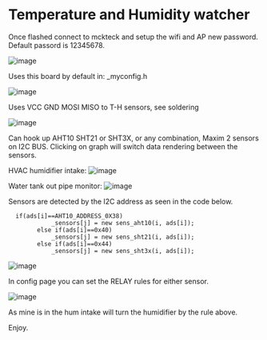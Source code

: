 # Temperature and Humidity watcher

Once flashed connect to mckteck and setup the wifi and AP new password. Default passord is 12345678.

![image](https://github.com/user-attachments/assets/8ee904b7-9e29-4bd2-ab56-342177fe6a1c)


Uses this board by default in: _myconfig.h


![image](https://github.com/user-attachments/assets/af5ba058-c2a2-4036-8d7e-1f8a97062230)


Uses VCC GND MOSI MISO to T-H sensors, see soldering

![image](https://github.com/user-attachments/assets/3ad7a4c2-9352-4a9a-a393-ed2ff4d6583b)

Can hook up AHT10  SHT21  or SHT3X, or any combination, Maxim 2 sensors on I2C BUS.
Clicking on graph will switch data rendering between the sensors.


HVAC humidifier intake:
![image](https://github.com/user-attachments/assets/7932a69a-5a0d-4881-8268-d70a50dcdea9)

Water tank out pipe monitor:
![image](https://github.com/user-attachments/assets/b554a810-297c-4176-832a-c8a16b24203a)






Sensors are detected by the I2C address as seen in the code below.

```
  if(ads[i]==AHT10_ADDRESS_0X38)
            _sensors[j] = new sens_aht10(i, ads[i]);
        else if(ads[i]==0x40)
            _sensors[j] = new sens_sht21(i, ads[i]);
        else if(ads[i]==0x44)
            _sensors[j] = new sens_sht3x(i, ads[i]);

```

![image](https://github.com/user-attachments/assets/e9d456c2-6265-451c-949f-604793905860)


In config page you can set the RELAY rules for either sensor.


![image](https://github.com/user-attachments/assets/2f7ca060-8aef-41a9-a45b-e19335ba5689)

As mine is in the hum intake will turn the humidifier by the rule above.

Enjoy.




